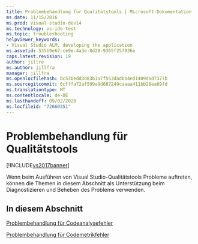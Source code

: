 ```yaml
---
title: Problembehandlung für Qualitätstools | Microsoft-Dokumentation
ms.date: 11/15/2016
ms.prod: visual-studio-dev14
ms.technology: vs-ide-test
ms.topic: troubleshooting
helpviewer_keywords:
- Visual Studio ALM, developing the application
ms.assetid: 535b9e67-ce9e-4a3e-8d28-9365f257036e
caps.latest.revision: 19
author: jillre
ms.author: jillfra
manager: jillfra
ms.openlocfilehash: bc53bedd3d83b1a7f553dadbb4ed1409dad7377b
ms.sourcegitcommit: 6cfffa72af599a9d667249caaaa411bb28ea69fd
ms.translationtype: MT
ms.contentlocale: de-DE
ms.lasthandoff: 09/02/2020
ms.locfileid: "72660351"
---
```

# <a name="troubleshooting-quality-tools"></a>Problembehandlung für Qualitätstools
[!INCLUDE[vs2017banner](../includes/vs2017banner.md)]

Wenn beim Ausführen von Visual Studio-Qualitätstools Probleme auftreten, können die Themen in diesem Abschnitt als Unterstützung beim Diagnostizieren und Beheben des Problems verwenden.

## <a name="in-this-section"></a>In diesem Abschnitt

[Problembehandlung für Codeanalysefehler](../code-quality/troubleshooting-code-analysis-issues.md)

[Problembehandlung für Codemetrikfehler](../code-quality/troubleshooting-code-metrics-issues.md)
